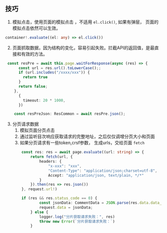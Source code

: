 ## 技巧
1. 模拟点击，使用页面的模拟点击 ，不适用  `el.click()`, 如果有弹层， 页面的模拟点击依然可以生效。
```typescript
container!.evaluate((el: any) => el.click())
```
2. 页面抓取数据，因为结构的变化，容易引起失败。拦截API的返回值，是最直接和有效的方法。
```typescript
 const resPre = await this.page.waitForResponse(async (res) => {
      const url = res.url().toLowerCase();;
      if (url.includes("/xxxx/xxx")) {
        return true
      }
      return false;
    },
      {
        timeout: 20 * 1000,
      })

    const resPreJson: ResCommon = await resPre.json();

```
3. 分页请求数据
    1. 模拟页面分页点击
    2. 通过监听目次响应获取请求的完整地址，之后仅仅调增分页大小和页面
    3. 如果分页请求有一些token,crsf参数， 生成urls，交给页面 `fetch`
    ```typescript
        const res: res = await page.evaluate((url: string) => {
            return fetch(url, {
                headers: {
                    "x-xxx": "xxx",
                    "Content-Type": "application/json;charset=utf-8",
                    Accept: "application/json, text/plain, */*"
                }
            }).then(res => res.json())
        }, request.url!)

        if (res && res.status_code == 0) {
                const jsonData: CommentData = JSON.parse(res.data.data_string);
                request.data = jsonData;
            } else {
                logger.log("分片获取请求失败：", res)
                throw new Error(`分片获取请求失败：`)
            }


    ```